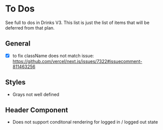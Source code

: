 # To Dos

See full to dos in Drinks V3. This list is just the list of items that will be deferred from that plan.

## General

- [x] to fix className does not match issue: https://github.com/vercel/next.js/issues/7322#issuecomment-811463256

## Styles

- Grays not well defined

## Header Component

- Does not support conditonal rendering for logged in / logged out state
